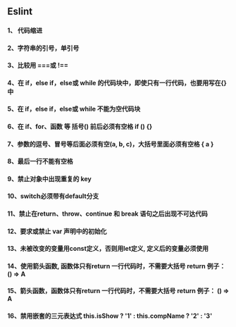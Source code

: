 ## Eslint

#### 1、 代码缩进

#### 2、字符串的引号，单引号

#### 3、比较用 ===或 !==

#### 4、在 if，else if，else或 while 的代码块中，即使只有一行代码，也要用写在{} 中

#### 5、在 if，else if，else或 while 不能为空代码块

#### 6、在 if、for、函数 等 括号() 前后必须有空格 if () {}

#### 7、参数的逗号、冒号等后面必须有空(a, b, c)，大括号里面必须有空格 { a }

#### 8、最后一行不能有空格

#### 9、禁止对象中出现重复的 key

#### 10、switch必须带有default分支

#### 11、禁止在return、throw、continue 和 break 语句之后出现不可达代码

#### 12、要求或禁止 var 声明中的初始化

#### 13、未被改变的变量用const定义，否则用let定义, 定义后的变量必须使用

#### 14、使用箭头函数, 函数体只有return 一行代码时，不需要大括号 return 例子： () => A

#### 15、箭头函数，函数体只有return 一行代码时，不需要大括号 return 例子： () => A

#### 16、禁用嵌套的三元表达式  this.isShow ? '1' : this.compName ? '2' : '3'
